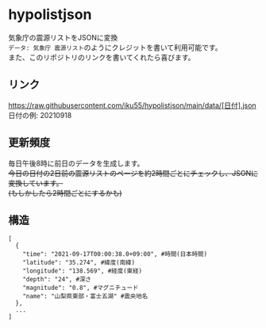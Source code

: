 # hypolistjson
気象庁の震源リストをJSONに変換  
`データ: 気象庁 震源リスト`のようにクレジットを書いて利用可能です。  
また、このリポジトリのリンクを書いてくれたら喜びます。
## リンク
https://raw.githubusercontent.com/iku55/hypolistjson/main/data/[日付].json  
日付の例: 20210918
## 更新頻度
毎日午後8時に前日のデータを生成します。  
~~今日の日付の2日前の震源リストのページを約2時間ごとにチェックし、JSONに変換しています。~~  
~~(もしかしたら2時間ごとにするかも)~~
## 構造
```
[
  {
    "time": "2021-09-17T00:00:38.0+09:00", #時間(日本時間)
    "latitude": "35.274", #緯度(南緯)
    "longitude": "138.569", #経度(東経)
    "depth": "24", #深さ
    "magnitude": "0.8", #マグニチュード
    "name": "山梨県東部・富士五湖" #震央地名
  },
  ...
]
```
